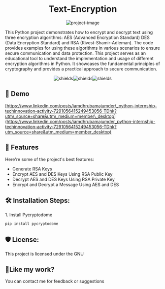 <h1 align="center" id="title">Text-Encryption</h1>

<p align="center"><img src="https://socialify.git.ci/D-Majumder/Text-Encryption/image?description=1&amp;forks=1&amp;issues=1&amp;language=1&amp;name=1&amp;owner=1&amp;pulls=1&amp;stargazers=1&amp;theme=Light" alt="project-image"></p>

<p id="description">This Python project demonstrates how to encrypt and decrypt text using three encryption algorithms: AES (Advanced Encryption Standard) DES (Data Encryption Standard) and RSA (Rivest-Shamir-Adleman). The code provides examples for using these algorithms in various scenarios to ensure secure communication and data protection. This project serves as an educational tool to understand the implementation and usage of different encryption algorithms in Python. It showcases the fundamental principles of cryptography and provides a practical approach to secure communication.</p>

<p align="center"><img src="https://img.shields.io/badge/rsa-blue" alt="shields"><img src="https://img.shields.io/badge/aes-red" alt="shields"><img src="https://img.shields.io/badge/des-violet" alt="shields"></p>

<h2>🚀 Demo</h2>

[https://www.linkedin.com/posts/iamdhrubamajumder\_python-internship-techinnovation-activity-7291056415249453056-TDhk?utm\_source=share&utm\_medium=member\_desktop](https://www.linkedin.com/posts/iamdhrubamajumder_python-internship-techinnovation-activity-7291056415249453056-TDhk?utm_source=share&utm_medium=member_desktop)

  
  
<h2>🧐 Features</h2>

Here're some of the project's best features:

*   Generate RSA Keys
*   Encrypt AES and DES Keys Using RSA Public Key
*   Decrypt AES and DES Keys Using RSA Private Key
*   Encrypt and Decrypt a Message Using AES and DES

<h2>🛠️ Installation Steps:</h2>

<p>1. Install Pycryptodome</p>

```
pip install pycryptodome
```

<h2>🛡️ License:</h2>

This project is licensed under the GNU

<h2>💖Like my work?</h2>

You can contact me for feedback or suggestions
